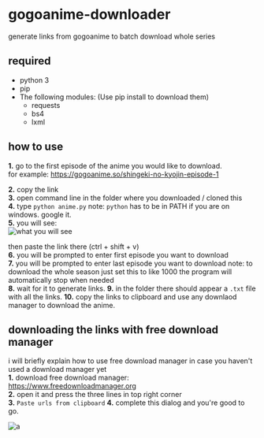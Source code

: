# gogoanime-downloader
generate links from gogoanime to batch download whole series

## required
- python 3
- pip
- The following modules: (Use pip install to download them)
  - requests
  - bs4
  - lxml
  
## how to use  
**1.** go to the first episode of the anime you would like to download.    
for example: https://gogoanime.so/shingeki-no-kyojin-episode-1  

**2.** copy the link  
**3.** open command line in the folder where you downloaded / cloned this  
**4.** type ``python anime.py`` note: `python` has to be in PATH if you are on windows. google it.  
**5.** you will see:  
![what you will see](https://cdn.discordapp.com/attachments/704792091955429426/799622541672579092/Screenshot_2021_01.15_1354.png)
  
then paste the link there (ctrl + shift + v)  
**6.** you will be prompted to enter first episode you want to download  
**7.** you will be prompted to enter last episode you want to download note: to download the whole season just set this to like 1000 the program will automatically stop when needed  
**8.** wait for it to generate links.
**9.** in the folder there should appear a `.txt` file with all the links.
**10.** copy the links to clipboard and use any downlaod manager to download the anime.

## downloading the links with free download manager  
i will briefly explain how to use free download manager in case you haven't used a download manager yet  
**1.** download free download manager: https://www.freedownloadmanager.org  
**2.** open it and press the three lines in top right corner  
**3.** ``Paste urls from clipboard``
**4.** complete this dialog and you're good to go.  
  
![a](https://cdn.discordapp.com/attachments/704792091955429426/799624841758113852/unknown.png)  
